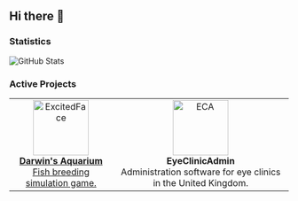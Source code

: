 ## Hi there 👋

### Statistics

![GitHub Stats](https://github-readme-stats.vercel.app/api/top-langs/?username=orchardpark&theme=dark&show_icons=true&hide_border=true&layout=compact)

### Active Projects

<table>
  <tr>
    <td align="center">
      <a href="https://store.steampowered.com/app/1765010/Darwins_Aquarium/">
        <img src="https://github.com/user-attachments/assets/286d84e3-cfcc-44b6-935e-3012f195b183" alt="ExcitedFace" width="100"/>
        <div><strong>Darwin's Aquarium</strong></div>
        <div>Fish breeding simulation game.</div>
      </a>
    </td>
    <td align="center">
      <img src="https://github.com/user-attachments/assets/520715f1-2f7f-4dcc-bd42-ac4d323279db" alt="ECA" width="100"/>
      <div><strong>EyeClinicAdmin</strong></div>
      <div>Administration software for eye clinics in the United Kingdom.</div>
    </td>
  </tr>
</table>
